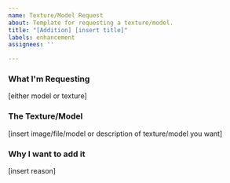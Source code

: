 ```yaml
---
name: Texture/Model Request
about: Template for requesting a texture/model.
title: "[Addition] [insert title]"
labels: enhancement
assignees: ''

---
```


### What I'm Requesting
[either model or texture]

### The Texture/Model
[insert image/file/model or description of texture/model you want]

### Why I want to add it
[insert reason]

